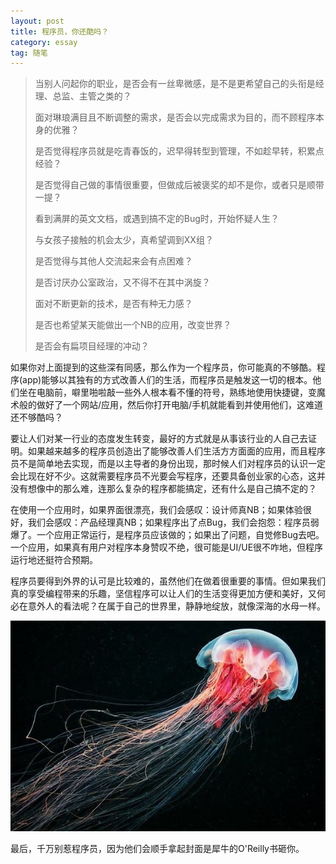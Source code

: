 ```yaml
---
layout: post
title: 程序员，你还酷吗？
category: essay
tag: 随笔
---
```


<blockquote>
当别人问起你的职业，是否会有一丝卑微感，是不是更希望自己的头衔是经理、总监、主管之类的？

面对琳琅满目且不断调整的需求，是否会以完成需求为目的，而不顾程序本身的优雅？

是否觉得程序员就是吃青春饭的，迟早得转型到管理，不如趁早转，积累点经验？

是否觉得自己做的事情很重要，但做成后被褒奖的却不是你，或者只是顺带一提？

看到满屏的英文文档，或遇到搞不定的Bug时，开始怀疑人生？

与女孩子接触的机会太少，真希望调到XX组？

是否觉得与其他人交流起来会有点困难？

是否讨厌办公室政治，又不得不在其中涡旋？

面对不断更新的技术，是否有种无力感？

是否也希望某天能做出一个NB的应用，改变世界？

是否会有扁项目经理的冲动？
</blockquote>

如果你对上面提到的这些深有同感，那么作为一个程序员，你可能真的不够酷。程序(app)能够以其独有的方式改善人们的生活，而程序员是触发这一切的根本。他们坐在电脑前，噼里啪啦敲一些外人根本看不懂的符号，熟练地使用快捷键，变魔术般的做好了一个网站/应用，然后你打开电脑/手机就能看到并使用他们，这难道还不够酷吗？

要让人们对某一行业的态度发生转变，最好的方式就是从事该行业的人自己去证明。如果越来越多的程序员创造出了能够改善人们生活方方面面的应用，而且程序员不是简单地去实现，而是以主导者的身份出现，那时候人们对程序员的认识一定会比现在好不少。这就需要程序员不光要会写程序，还要具备创业家的心态，这并没有想像中的那么难，连那么复杂的程序都能搞定，还有什么是自己搞不定的？

在使用一个应用时，如果界面很漂亮，我们会感叹：设计师真NB；如果体验很好，我们会感叹：产品经理真NB；如果程序出了点Bug，我们会抱怨：程序员弱爆了。一个应用正常运行，是程序员应该做的；如果出了问题，自觉修Bug去吧。一个应用，如果真有用户对程序本身赞叹不绝，很可能是UI/UE很不咋地，但程序运行地还挺符合预期。

程序员要得到外界的认可是比较难的，虽然他们在做着很重要的事情。但如果我们真的享受编程带来的乐趣，坚信程序可以让人们的生活变得更加方便和美好，又何必在意外人的看法呢？在属于自己的世界里，静静地绽放，就像深海的水母一样。

<img src="/image/jellyfish.jpg" />

最后，千万别惹程序员，因为他们会顺手拿起封面是犀牛的O'Reilly书砸你。
